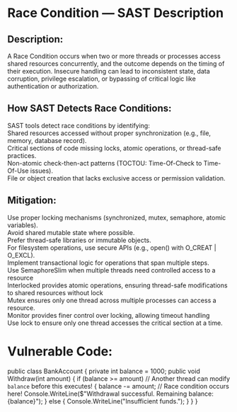 # Race Condition — SAST Description
## Description:
A Race Condition occurs when two or more threads or processes access shared resources concurrently, and the outcome depends on the timing of their execution. Insecure handling can lead to inconsistent state, data corruption, privilege escalation, or bypassing of critical logic like authentication or authorization.

## How SAST Detects Race Conditions:
SAST tools detect race conditions by identifying:\
Shared resources accessed without proper synchronization (e.g., file, memory, database record).\
Critical sections of code missing locks, atomic operations, or thread-safe practices.\
Non-atomic check-then-act patterns (TOCTOU: Time-Of-Check to Time-Of-Use issues).\
File or object creation that lacks exclusive access or permission validation.

## Mitigation:
Use proper locking mechanisms (synchronized, mutex, semaphore, atomic variables).\
Avoid shared mutable state where possible.\
Prefer thread-safe libraries or immutable objects.\
For filesystem operations, use secure APIs (e.g., open() with O_CREAT | O_EXCL).\
Implement transactional logic for operations that span multiple steps.\
Use SemaphoreSlim when multiple threads need controlled access to a resource\
Interlocked provides atomic operations, ensuring thread-safe modifications to shared resources 
without lock\
Mutex ensures only one thread across multiple processes can access a resource.\
Monitor provides finer control over locking, allowing timeout handling\
Use lock to ensure only one thread accesses the critical section at a time.


# Vulnerable Code:
public class BankAccount
{
 private int balance = 1000;
 public void Withdraw(int amount)
 {
 if (balance >= amount) // Another thread can modify `balance` before this executes!
 {
 balance -= amount; // Race condition occurs here!
 Console.WriteLine($"Withdrawal successful. Remaining balance: {balance}");
 }
 else
 {
 Console.WriteLine("Insufficient funds.");
 }
 }
}
